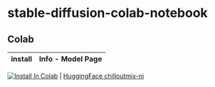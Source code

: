 # stable-diffusion-colab-notebook


## Colab

| install | Info - Model Page
| --- | --- |

[![Install In Colab](https://colab.research.google.com/assets/colab-badge.svg)](https://colab.research.google.com/github/wujun4code/stable-diffusion-colab-notebook/blob/main/chillout_mix_webui_colab.ipynb) | [HuggingFace chilloutmix-ni](https://huggingface.co/swl-models/chilloutmix-ni/blob/main/chilloutmix-Ni.safetensors)